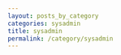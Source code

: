```yaml
---
layout: posts_by_category
categories: sysadmin 
title: sysadmin
permalink: /category/sysadmin
---
```


